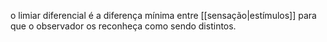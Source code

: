 o limiar diferencial é a diferença mínima entre [[sensação|estímulos]] para que o observador os reconheça como sendo distintos.